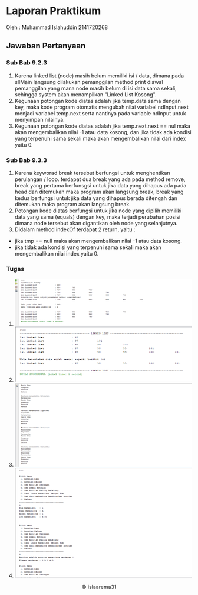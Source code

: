# Laporan Praktikum 
Oleh : Muhammad Islahuddin 2141720268

## Jawaban Pertanyaan

### Sub Bab 9.2.3
1. Karena linked list (node) masih belum memiliki isi / data, dimana pada sllMain langsung dilakukan pemanggilan method print diawal pemanggilan yang mana node masih belum di isi data sama sekali, sehingga system akan menampilkan "Linked List Kosong".
2. Kegunaan potongan kode diatas adalah jika temp.data sama dengan key, maka kode program otomatis mengubah nilai variabel ndInput.next menjadi variabel temp.next serta nantinya pada variable ndInput untuk menyimpan nilainya.
3. Kegunaan potongan kode diatas adalah jika temp.next.next == nul maka akan mengembalikan nilai -1 atau data kosong, dan jika tidak ada kondisi yang terpenuhi sama sekali maka akan mengembalikan nilai dari index yaitu 0.

### Sub Bab 9.3.3
1. Karena keyworad break tersebut berfungsi untuk menghentikan perulangan / loop. terdapat dua break yang ada pada method remove, break yang pertama berfunsgsi untuk jika data yang dihapus ada pada head dan ditemukan maka program akan langsung break, break yang kedua berfungsi untuk jika data yang dihapus berada ditengah dan ditemukan maka program akan langsung break.
2. Potongan kode diatas berfungsi untuk jika node yang dipilih memiliki data yang sama (equals) dengan key, maka terjadi perubahan posisi dimana node tersebut akan digantikan oleh node yang selanjutnya.
3. Didalam method indexOf terdapat 2 return, yaitu :
- jika tmp == null maka akan mengembalikan nilai -1 atau data kosong.
- jika tidak ada kondisi yang terpenuhi sama sekali maka akan mengembalikan nilai index yaitu 0.

### Tugas
1. <img src = "tugas1.png">
2. <img src = "tugas2.png">
3. <img src = "tugas3.png">
4. <img src = "tugas4.png">

<center>&copy islaarema31</center>